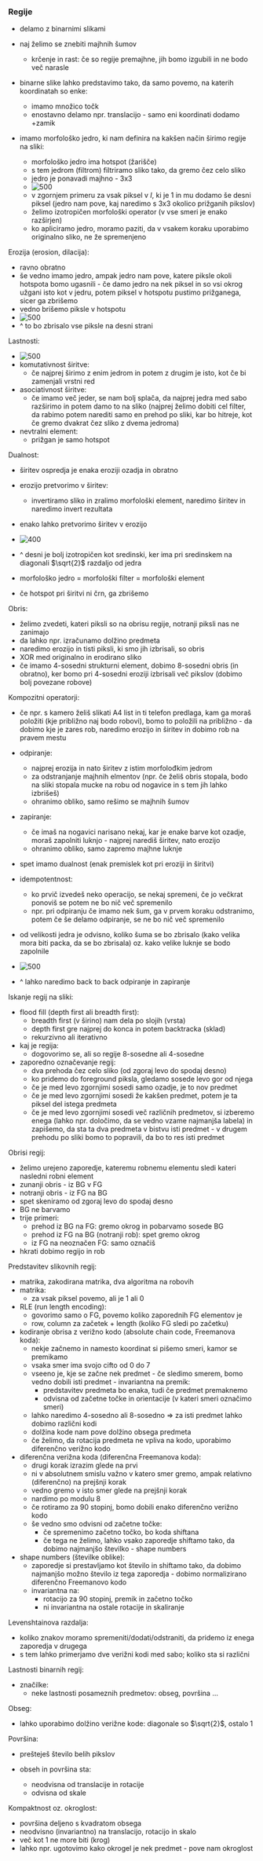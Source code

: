 ### Regije
- delamo z binarnimi slikami
- naj želimo se znebiti majhnih šumov
	- krčenje in rast: če so regije premajhne, jih bomo izgubili in ne bodo več narasle
- binarne slike lahko predstavimo tako, da samo povemo, na katerih koordinatah so enke:
	- imamo množico točk
	- enostavno delamo npr. translacijo - samo eni koordinati dodamo +zamik

- imamo morfološko jedro, ki nam definira na kakšen način širimo regije na sliki:
	- morfološko jedro ima hotspot (žarišče)
	- s tem jedrom (filtrom) filtriramo sliko tako, da gremo čez celo sliko
	- jedro je ponavadi majhno - 3x3
	- ![500](../../Images4/Pasted%20image%2020251017084959.png)
	- v zgornjem primeru za vsak piksel v $I$, ki je 1 in mu dodamo še desni piksel (jedro nam pove, kaj naredimo s 3x3 okolico prižganih pikslov)
	- želimo izotropičen morfološki operator (v vse smeri je enako razširjen)
	- ko apliciramo jedro, moramo paziti, da v vsakem koraku uporabimo originalno sliko, ne že spremenjeno

Erozija (erosion, dilacija):
- ravno obratno
- še vedno imamo jedro, ampak jedro nam pove, katere piksle okoli hotspota bomo ugasnili - če damo jedro na nek piksel in so vsi okrog užgani isto kot v jedru, potem piksel v hotspotu pustimo prižganega, sicer ga zbrišemo
- vedno brišemo piksle v hotspotu
- ![500](../../Images4/Pasted%20image%2020251017090242.png)
- ^ to bo zbrisalo vse piksle na desni strani

Lastnosti:
- ![500](../../Images4/Pasted%20image%2020251017090611.png)
- komutativnost širitve:
	- če najprej širimo z enim jedrom in potem z drugim je isto, kot če bi zamenjali vrstni red
- asociativnost širitve:
	- če imamo več jeder, se nam bolj splača, da najprej jedra med sabo razširimo in potem damo to na sliko (najprej želimo dobiti cel filter, da rabimo potem narediti samo en prehod po sliki, kar bo hitreje, kot če gremo dvakrat čez sliko z dvema jedroma)
- nevtralni element:
	- prižgan je samo hotspot

Dualnost:
- širitev ospredja je enaka eroziji ozadja in obratno
- erozijo pretvorimo v širitev:
	- invertiramo sliko in zralimo morfološki element, naredimo širitev in naredimo invert rezultata
- enako lahko pretvorimo širitev v erozijo


- ![400](../../Images4/Pasted%20image%2020251017091253.png)
- ^ desni je bolj izotropičen kot sredinski, ker ima pri sredinskem na diagonali $\sqrt{2}$ razdaljo od jedra

- morfološko jedro = morfološki filter = morfološki element
- če hotspot pri širitvi ni črn, ga zbrišemo

Obris:
- želimo zvedeti, kateri piksli so na obrisu regije, notranji piksli nas ne zanimajo
- da lahko npr. izračunamo dolžino predmeta
- naredimo erozijo in tisti piksli, ki smo jih izbrisali, so obris
- XOR med originalno in erodirano sliko
- če imamo 4-sosedni strukturni element, dobimo 8-sosedni obris (in obratno), ker bomo pri 4-sosedni eroziji izbrisali več pikslov (dobimo bolj povezane robove)

Kompozitni operatorji:
- če npr. s kamero želiš slikati A4 list in ti telefon predlaga, kam ga moraš položiti (kje približno naj bodo robovi), bomo to položili na približno - da dobimo kje je zares rob, naredimo erozijo in širitev in dobimo rob na pravem mestu
- odpiranje:
	- najprej erozija in nato širitev z istim morfolođkim jedrom
	- za odstranjanje majhnih elmentov (npr. če želiš obris stopala, bodo na sliki stopala mucke na robu od nogavice in s tem jih lahko izbrišeš)
	- ohranimo obliko, samo rešimo se majhnih šumov
- zapiranje:
	- če imaš na nogavici narisano nekaj, kar je enake barve kot ozadje, moraš zapolniti luknjo - najprej narediš širitev, nato erozijo
	- ohranimo obliko, samo zapremo majhne luknje
- spet imamo dualnost (enak premislek kot pri eroziji in širitvi)
- idempotentnost:
	- ko prvič izvedeš neko operacijo, se nekaj spremeni, če jo večkrat ponoviš se potem ne bo nič več spremenilo
	- npr. pri odpiranju če imamo nek šum, ga v prvem koraku odstranimo, potem če še delamo odpiranje, se ne bo nič več spremenilo
- od velikosti jedra je odvisno, koliko šuma se bo zbrisalo (kako velika mora biti packa, da se bo zbrisala) oz. kako velike luknje se bodo zapolnile

- ![500](../../Images4/Pasted%20image%2020251017094100.png)
- ^ lahko naredimo back to back odpiranje in zapiranje

Iskanje regij na sliki:
- flood fill (depth first ali breadth first):
	- breadth first (v širino) nam dela po slojih (vrsta)
	- depth first gre najprej do konca in potem backtracka (sklad)
	- rekurzivno ali iterativno
- kaj je regija:
	- dogovorimo se, ali so regije 8-sosedne ali 4-sosedne
- zaporedno označevanje regij:
	- dva prehoda čez celo sliko (od zgoraj levo do spodaj desno)
	- ko pridemo do foreground piksla, gledamo sosede levo gor od njega
	- če je med levo zgornjimi sosedi samo ozadje, je to nov predmet
	- če je med levo zgornjimi sosedi že kakšen predmet, potem je ta piksel del istega predmeta
	- če je med levo zgornjimi sosedi več različnih predmetov, si izberemo enega  (lahko npr. določimo, da se vedno vzame najmanjša labela) in zapišemo, da sta ta dva predmeta v bistvu isti predmet - v drugem prehodu po sliki bomo to popravili, da bo to res isti predmet

Obrisi regij:
- želimo urejeno zaporedje, kateremu robnemu elementu sledi kateri nasledni robni element
- zunanji obris - iz BG v FG
- notranji obris - iz FG na BG
- spet skeniramo od zgoraj levo do spodaj desno
- BG ne barvamo
- trije primeri:
	- prehod iz BG na FG: gremo okrog in pobarvamo sosede BG
	- prehod iz FG na BG (notranji rob): spet gremo okrog
	- iz FG na neoznačen FG: samo označiš
- hkrati dobimo regijo in rob

Predstavitev slikovnih regij:
- matrika, zakodirana matrika, dva algoritma na robovih
- matrika:
	- za vsak piksel povemo, ali je 1 ali 0
- RLE (run length encoding):
	- govorimo samo o FG, povemo koliko zaporednih FG elementov je
	- row, column za začetek + length (koliko FG sledi po začetku)
- kodiranje obrisa z verižno kodo (absolute chain code, Freemanova koda):
	- nekje začnemo in namesto koordinat si pišemo smeri, kamor se premikamo
	- vsaka smer ima svojo cifto od 0 do 7
	- vseeno je, kje se začne nek predmet - če sledimo smerem, bomo vedno dobili isti predmet - invariantna na premik:
		- predstavitev predmeta bo enaka, tudi če predmet premaknemo
		- odvisna od začetne točke in orientacije (v kateri smeri označimo smeri)
	- lahko naredimo 4-sosedno ali 8-sosedno => za isti predmet lahko dobimo različni kodi
	- dolžina kode nam pove dolžino obsega predmeta
	- če želimo, da rotacija predmeta ne vpliva na kodo, uporabimo diferenčno verižno kodo
- diferenčna verižna koda (diferenčna Freemanova koda):
	- drugi korak izrazim glede na prvi
	- ni v absolutnem smislu važno v katero smer gremo, ampak relativno (diferenčno) na prejšnji korak
	- vedno gremo v isto smer glede na prejšnji korak
	- nardimo po modulu 8
	- če rotiramo za 90 stopinj, bomo dobili enako diferenčno verižno kodo
	- še vedno smo odvisni od začetne točke:
		- če spremenimo začetno točko, bo koda shiftana
		- če tega ne želimo, lahko vsako zaporedje shiftamo tako, da dobimo najmanjšo številko - shape numbers
- shape numbers (številke oblike):
	- zaporedje si prestavljamo kot število in shiftamo tako, da dobimo najmanjšo možno število iz tega zaporedja - dobimo normalizirano diferenčno Freemanovo kodo
	- invariantna na:
		- rotacijo za 90 stopinj, premik in začetno točko
		- ni invariantna na ostale rotacije in skaliranje

Levenshtainova razdalja:
- koliko znakov moramo spremeniti/dodati/odstraniti, da pridemo iz enega zaporedja v drugega
- s tem lahko primerjamo dve verižni kodi med sabo; koliko sta si različni

Lastnosti binarnih regij:
- značilke:
	- neke lastnosti posameznih predmetov: obseg, površina ...

Obseg:
- lahko uporabimo dolžino verižne kode: diagonale so $\sqrt{2}$, ostalo $1$

Površina:
- prešteješ število belih pikslov

- obseh in površina sta:
	- neodvisna od translacije in rotacije
	- odvisna od skale

Kompaktnost oz. okroglost:
- površina deljeno s kvadratom obsega
- neodvisno (invariantno) na translacijo, rotacijo in skalo
- več kot 1 ne more biti (krog)
- lahko npr. ugotovimo kako okrogel je nek predmet - pove nam okroglost